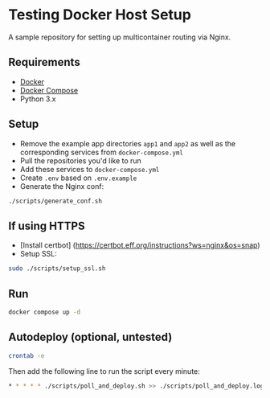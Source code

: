 # Testing Docker Host Setup

A sample repository for setting up multicontainer routing via Nginx.


## Requirements

- [Docker](https://docs.docker.com/engine/install/)
- [Docker Compose](https://docs.docker.com/compose/install/)
- Python 3.x

## Setup

- Remove the example app directories `app1` and `app2` as well as the corresponding services from `docker-compose.yml`
- Pull the repositories you'd like to run
- Add these services to `docker-compose.yml`
- Create `.env` based on `.env.example`
- Generate the Nginx conf: 
```sh
./scripts/generate_conf.sh
``` 

## If using HTTPS

- [Install certbot] (https://certbot.eff.org/instructions?ws=nginx&os=snap)
- Setup SSL:
```sh
sudo ./scripts/setup_ssl.sh
```

## Run

```sh
docker compose up -d
```

## Autodeploy (optional, untested)

```sh
crontab -e
```

Then add the following line to run the script every minute:

```sh
* * * * * ./scripts/poll_and_deploy.sh >> ./scripts/poll_and_deploy.log 2>&1
```
